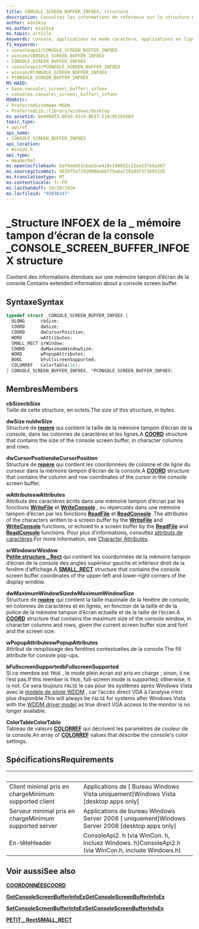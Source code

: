 ```yaml
---
title: CONSOLE_SCREEN_BUFFER_INFOEX, structure
description: Consultez les informations de référence sur la structure CONSOLE_SCREEN_BUFFER_INFOEX, qui contient des informations étendues sur une mémoire tampon d’écran de la console.
author: miniksa
ms.author: miniksa
ms.topic: article
keywords: console, applications en mode caractère, applications en ligne de commande, applications de terminal, API console
f1_keywords:
- consoleapi2/CONSOLE_SCREEN_BUFFER_INFOEX
- wincon/CONSOLE_SCREEN_BUFFER_INFOEX
- CONSOLE_SCREEN_BUFFER_INFOEX
- consoleapi2/PCONSOLE_SCREEN_BUFFER_INFOEX
- wincon/PCONSOLE_SCREEN_BUFFER_INFOEX
- PCONSOLE_SCREEN_BUFFER_INFOEX
MS-HAID:
- base.console\_screen\_buffer\_infoex
- consoles.console\_screen\_buffer\_infoex
MSHAttr:
- PreferredSiteName:MSDN
- PreferredLib:/library/windows/desktop
ms.assetid: 6ed40df3-063d-41c9-8637-510c95104603
topic_type:
- apiref
api_name:
- CONSOLE_SCREEN_BUFFER_INFOEX
api_location:
- WinCon.h
api_type:
- HeaderDef
ms.openlocfilehash: baf6eeb51cbae5ce410c190852c22ae237e6a367
ms.sourcegitcommit: 463975e71920908a6bff9a6a7291ddf3736652d5
ms.translationtype: MT
ms.contentlocale: fr-FR
ms.lasthandoff: 10/30/2020
ms.locfileid: "93038347"
---
```

# <a name="console_screen_buffer_infoex-structure"></a><span data-ttu-id="dc269-104">\_Structure INFOEX de la \_ mémoire tampon d’écran de la console \_</span><span class="sxs-lookup"><span data-stu-id="dc269-104">CONSOLE\_SCREEN\_BUFFER\_INFOEX structure</span></span>

<span data-ttu-id="dc269-105">Contient des informations étendues sur une mémoire tampon d’écran de la console.</span><span class="sxs-lookup"><span data-stu-id="dc269-105">Contains extended information about a console screen buffer.</span></span>

## <a name="syntax"></a><span data-ttu-id="dc269-106">Syntaxe</span><span class="sxs-lookup"><span data-stu-id="dc269-106">Syntax</span></span>

```C
typedef struct _CONSOLE_SCREEN_BUFFER_INFOEX {
  ULONG      cbSize;
  COORD      dwSize;
  COORD      dwCursorPosition;
  WORD       wAttributes;
  SMALL_RECT srWindow;
  COORD      dwMaximumWindowSize;
  WORD       wPopupAttributes;
  BOOL       bFullscreenSupported;
  COLORREF   ColorTable[16];
} CONSOLE_SCREEN_BUFFER_INFOEX, *PCONSOLE_SCREEN_BUFFER_INFOEX;
```

## <a name="members"></a><span data-ttu-id="dc269-107">Membres</span><span class="sxs-lookup"><span data-stu-id="dc269-107">Members</span></span>

<span data-ttu-id="dc269-108">**cbSize**</span><span class="sxs-lookup"><span data-stu-id="dc269-108">**cbSize**</span></span>  
<span data-ttu-id="dc269-109">Taille de cette structure, en octets.</span><span class="sxs-lookup"><span data-stu-id="dc269-109">The size of this structure, in bytes.</span></span>

<span data-ttu-id="dc269-110">**dwSize nul**</span><span class="sxs-lookup"><span data-stu-id="dc269-110">**dwSize**</span></span>  
<span data-ttu-id="dc269-111">Structure de [**repère**](coord-str.md) qui contient la taille de la mémoire tampon d’écran de la console, dans les colonnes de caractères et les lignes.</span><span class="sxs-lookup"><span data-stu-id="dc269-111">A [**COORD**](coord-str.md) structure that contains the size of the console screen buffer, in character columns and rows.</span></span>

<span data-ttu-id="dc269-112">**dwCursorPosition**</span><span class="sxs-lookup"><span data-stu-id="dc269-112">**dwCursorPosition**</span></span>  
<span data-ttu-id="dc269-113">Structure de [**repère**](coord-str.md) qui contient les coordonnées de colonne et de ligne du curseur dans la mémoire tampon d’écran de la console.</span><span class="sxs-lookup"><span data-stu-id="dc269-113">A [**COORD**](coord-str.md) structure that contains the column and row coordinates of the cursor in the console screen buffer.</span></span>

<span data-ttu-id="dc269-114">**wAttributes**</span><span class="sxs-lookup"><span data-stu-id="dc269-114">**wAttributes**</span></span>  
<span data-ttu-id="dc269-115">Attributs des caractères écrits dans une mémoire tampon d’écran par les fonctions [**WriteFile**](https://msdn.microsoft.com/library/windows/desktop/aa365747) et [**WriteConsole**](writeconsole.md) , ou répercutés dans une mémoire tampon d’écran par les fonctions [**ReadFile**](https://msdn.microsoft.com/library/windows/desktop/aa365467) et [**ReadConsole**](readconsole.md) .</span><span class="sxs-lookup"><span data-stu-id="dc269-115">The attributes of the characters written to a screen buffer by the [**WriteFile**](https://msdn.microsoft.com/library/windows/desktop/aa365747) and [**WriteConsole**](writeconsole.md) functions, or echoed to a screen buffer by the [**ReadFile**](https://msdn.microsoft.com/library/windows/desktop/aa365467) and [**ReadConsole**](readconsole.md) functions.</span></span> <span data-ttu-id="dc269-116">Pour plus d’informations, consultez [attributs de caractères](console-screen-buffers.md#character-attributes).</span><span class="sxs-lookup"><span data-stu-id="dc269-116">For more information, see [Character Attributes](console-screen-buffers.md#character-attributes).</span></span>

<span data-ttu-id="dc269-117">**srWindow**</span><span class="sxs-lookup"><span data-stu-id="dc269-117">**srWindow**</span></span>  
<span data-ttu-id="dc269-118">[**Petite structure \_ Rect**](small-rect-str.md) qui contient les coordonnées de la mémoire tampon d’écran de la console des angles supérieur gauche et inférieur droit de la fenêtre d’affichage.</span><span class="sxs-lookup"><span data-stu-id="dc269-118">A [**SMALL\_RECT**](small-rect-str.md) structure that contains the console screen buffer coordinates of the upper-left and lower-right corners of the display window.</span></span>

<span data-ttu-id="dc269-119">**dwMaximumWindowSize**</span><span class="sxs-lookup"><span data-stu-id="dc269-119">**dwMaximumWindowSize**</span></span>  
<span data-ttu-id="dc269-120">Structure de [**repère**](coord-str.md) qui contient la taille maximale de la fenêtre de console, en colonnes de caractères et en lignes, en fonction de la taille et de la police de la mémoire tampon d’écran actuelle et de la taille de l’écran.</span><span class="sxs-lookup"><span data-stu-id="dc269-120">A [**COORD**](coord-str.md) structure that contains the maximum size of the console window, in character columns and rows, given the current screen buffer size and font and the screen size.</span></span>

<span data-ttu-id="dc269-121">**wPopupAttributes**</span><span class="sxs-lookup"><span data-stu-id="dc269-121">**wPopupAttributes**</span></span>  
<span data-ttu-id="dc269-122">Attribut de remplissage des fenêtres contextuelles de la console.</span><span class="sxs-lookup"><span data-stu-id="dc269-122">The fill attribute for console pop-ups.</span></span>

<span data-ttu-id="dc269-123">**bFullscreenSupported**</span><span class="sxs-lookup"><span data-stu-id="dc269-123">**bFullscreenSupported**</span></span>  
<span data-ttu-id="dc269-124">Si ce membre est `TRUE` , le mode plein écran est pris en charge ; sinon, il ne l’est pas.</span><span class="sxs-lookup"><span data-stu-id="dc269-124">If this member is `TRUE`, full-screen mode is supported; otherwise, it is not.</span></span> <span data-ttu-id="dc269-125">Ce sera toujours `FALSE` le cas pour les systèmes après Windows Vista avec le [modèle de pilote WDDM](https://docs.microsoft.com/windows-hardware/drivers/display/introduction-to-the-windows-vista-and-later-display-driver-model) , car l’accès direct VGA à l’analyse n’est plus disponible.</span><span class="sxs-lookup"><span data-stu-id="dc269-125">This will always be `FALSE` for systems after Windows Vista with the [WDDM driver model](https://docs.microsoft.com/windows-hardware/drivers/display/introduction-to-the-windows-vista-and-later-display-driver-model) as true direct VGA access to the monitor is no longer available.</span></span>

<span data-ttu-id="dc269-126">**ColorTable**</span><span class="sxs-lookup"><span data-stu-id="dc269-126">**ColorTable**</span></span>  
<span data-ttu-id="dc269-127">Tableau de valeurs [**COLORREF**](https://msdn.microsoft.com/library/windows/desktop/dd183449) qui décrivent les paramètres de couleur de la console.</span><span class="sxs-lookup"><span data-stu-id="dc269-127">An array of [**COLORREF**](https://msdn.microsoft.com/library/windows/desktop/dd183449) values that describe the console's color settings.</span></span>

## <a name="requirements"></a><span data-ttu-id="dc269-128">Spécifications</span><span class="sxs-lookup"><span data-stu-id="dc269-128">Requirements</span></span>

| &nbsp; | &nbsp; |
|-|-|
| <span data-ttu-id="dc269-129">Client minimal pris en charge</span><span class="sxs-lookup"><span data-stu-id="dc269-129">Minimum supported client</span></span> | <span data-ttu-id="dc269-130">Applications de \[ Bureau Windows Vista uniquement\]</span><span class="sxs-lookup"><span data-stu-id="dc269-130">Windows Vista \[desktop apps only\]</span></span> |
| <span data-ttu-id="dc269-131">Serveur minimal pris en charge</span><span class="sxs-lookup"><span data-stu-id="dc269-131">Minimum supported server</span></span> | <span data-ttu-id="dc269-132">Applications de bureau Windows Server 2008 \[ uniquement\]</span><span class="sxs-lookup"><span data-stu-id="dc269-132">Windows Server 2008 \[desktop apps only\]</span></span> |
| <span data-ttu-id="dc269-133">En-tête</span><span class="sxs-lookup"><span data-stu-id="dc269-133">Header</span></span> | <span data-ttu-id="dc269-134">ConsoleApi2. h (via WinCon. h, incluez Windows. h)</span><span class="sxs-lookup"><span data-stu-id="dc269-134">ConsoleApi2.h (via WinCon.h, include Windows.h)</span></span> |

## <a name="see-also"></a><span data-ttu-id="dc269-135">Voir aussi</span><span class="sxs-lookup"><span data-stu-id="dc269-135">See also</span></span>

[<span data-ttu-id="dc269-136">**COORDONNÉES**</span><span class="sxs-lookup"><span data-stu-id="dc269-136">**COORD**</span></span>](coord-str.md)

[<span data-ttu-id="dc269-137">**GetConsoleScreenBufferInfoEx**</span><span class="sxs-lookup"><span data-stu-id="dc269-137">**GetConsoleScreenBufferInfoEx**</span></span>](getconsolescreenbufferinfoex.md)

[<span data-ttu-id="dc269-138">**SetConsoleScreenBufferInfoEx**</span><span class="sxs-lookup"><span data-stu-id="dc269-138">**SetConsoleScreenBufferInfoEx**</span></span>](setconsolescreenbufferinfoex.md)

[<span data-ttu-id="dc269-139">**PETIT \_ Rect**</span><span class="sxs-lookup"><span data-stu-id="dc269-139">**SMALL\_RECT**</span></span>](small-rect-str.md)
